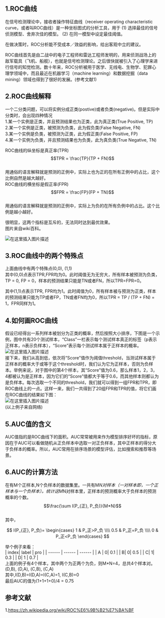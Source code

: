 ## 1.ROC曲线
在信号检测理论中，接收者操作特征曲线（receiver operating characteristic curve，或者叫ROC曲线）是一种坐标图式的分析工具，用于 (1) 选择最佳的信号侦测模型、舍弃次佳的模型。 (2) 在同一模型中设定最佳阈值。  

在做决策时，ROC分析能不受成本／效益的影响，给出客观中立的建议。  

ROC曲线首先是由二战中的电子工程师和雷达工程师发明的，用来侦测战场上的敌军载具（飞机、船舰），也就是信号检测理论。之后很快就被引入了心理学来进行信号的知觉检测。数十年来，ROC分析被用于医学、无线电、生物学、犯罪心理学领域中，而且最近在机器学习（machine learning）和数据挖掘（data mining）领域也得到了很好的发展。(参考文献1)  

## 2.ROC曲线解释
一个二分类问题，可以将实例分成正类(postive)或者负类(negative)。但是实际中分类时，会出现四种情况  
1.某一个实例是正类，并且预测结果也为正类，此为真正类(True Positive, TP)  
2.某一个实例是正类，被预测为负类，此为假负类(False Negative, FN)  
3.某一个实例是负类，被预测为正类，此为假正类(False Positive, FP)  
4.某一个实例为负类，并且预测结果也为负类，此为真负类(True Negative, TN)  

ROC曲线的纵坐标是真正率(TPR)   
$$TPR = \frac{TP}{TP + FN}$$  
用通俗的语言解释就是预测的正例中，实际上也为正的在所有正例中的占比，这个比例自然是越大越好。  
ROC曲线的横坐标是假正率(FPR)  
$$FPR = \frac{FP}{FP + TN}$$  
用通俗的语言解释就是预测的正例中，实际上为负的在所有负例中的占比。这个比例是越小越好。  

很明显，这两个指标是互斥的，无法同时达到最优效果。  
图片来自wiki百科。  

![在这里插入图片描述](https://github.com/bitcarmanlee/easy-algorithm-interview-photo/blob/master/traditional-algorithm/AUC/1.png)

## 3.ROC曲线中的两个特殊点
上面曲线中有两个特殊点(0,0), (1,1)  
其中(0,0)点表示TPR,FPR均为0。此时阈值无为无穷大，所有样本被预测为负类，TP = 0, FP = 0，样本的预测结果只能是TN或者FN，所以TPR=FPR=0。    

其中(1,1)点表示TPR, FPR均为1。此时阈值为0，所有样本被与预测为正类，样本的预测结果只能为TP或者FP，TN或者FN均为0，所以TPR = TP / (TP + FN) = 1，FPR同样为1。    

## 4.如何画ROC曲线
假设已经得出一系列样本被划分为正类的概率，然后按照大小排序，下图是一个示例，图中共有20个测试样本，“Class”一栏表示每个测试样本真正的标签（p表示正样本，n表示负样本），“Score”表示每个测试样本属于正样本的概率。  
![在这里插入图片描述](https://github.com/bitcarmanlee/easy-algorithm-interview-photo/blob/master/traditional-algorithm/AUC/2.jpg)  
接下来，我们从高到低，依次将“Score”值作为阈值threshold，当测试样本属于正样本的概率大于或等于这个threshold时，我们认为它为正样本，否则为负样本。举例来说，对于图中的第4个样本，其“Score”值为0.6，那么样本1，2，3，4都被认为是正样本，因为它们的“Score”值都大于等于0.6，而其他样本则都认为是负样本。每次选取一个不同的threshold，我们就可以得到一组FPR和TPR，即ROC曲线上的一点。这样一来，我们一共得到了20组FPR和TPR的值，将它们画在ROC曲线的结果如下图：  
![在这里插入图片描述](https://github.com/bitcarmanlee/easy-algorithm-interview-photo/blob/master/traditional-algorithm/AUC/3.jpg)  
(以上例子来自网络)

## 5.AUC值的含义
AUC值指的是ROC曲线下的面积。AUC常常被用来作为模型排序好坏的指标，原因在于AUC可以看做随机从正负样本中选取一对正负样本，其中正样本的得分大于负样本的概率。所以，AUC常用在排序场景的模型评估，比如搜索和推荐等场景。  

## 6.AUC的计算方法
在有M个正样本,N个负样本的数据集里。一共有M*N对样本（一对样本即，一个正样本与一个负样本）。统计这M*N对样本里，正样本的预测概率大于负样本的预测概率的个数。  
$$\frac{\sum I(P_{正}, P_负)}{M*N}$$  
其中，  

$$ I(P_{正}, P_负)= \begin{cases}
1 &  P_正>P_负  \\\\
0.5 & P_正=P_负 \\\\
0 & P_正<P_负
\end{cases}
$$ 

举个例子来看：  
| index| label | pro |
| ------ | ------ | ------ |
| A | 0| 0.1 |
| B|  0| 0.5 |
|  C|  1| 0.3 |
|  D| 1 | 0.7 |  
上面的例子有4个样本，其中两个为正两个为负，则M*N=4，总共4个样本对。  
(D,B), (D,A), (C,B), (C,A)  
其中,I(D,B)=I(D,A)=I(C,A)=1, I(C,B)=0  
最后AUC的值为(1+1+1+0)/4 = 0.75  

## 参考文献
1.https://zh.wikipedia.org/wiki/ROC%E6%9B%B2%E7%BA%BF